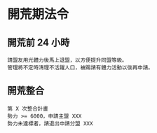 # 開荒期法令

## 開荒前 24 小時

```
請盟友用光體力後馬上退盟，以方便提升同盟等級。
管理將不定時清理不活躍人口，被踢請有體力活動以後再申請。
```

## 開荒整合

```
第 X 次整合計畫
勢力 >= 6000，申請主盟 XXX
勢力未達標者，請退出申請分盟 XXX
```
